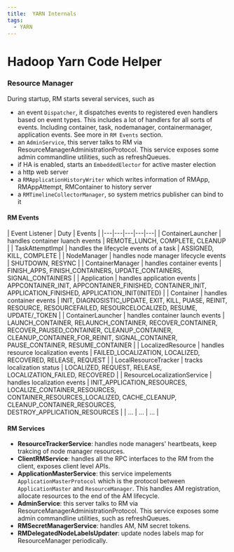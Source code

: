 ```yaml
---
title:  YARN Internals
tags:
  - YARN
---
```


# Hadoop Yarn Code Helper

### Resource Manager

During startup, RM starts several services, such as

- an event `Dispatcher`, it dispatches events to registered even handlers based on event types. This includes a lot of handlers for all sorts of events. Including container, task, nodemanager, containermanager, application events. See more in `RM Events` section.
- an `AdminService`, this server talks to RM via ResourceManagerAdministrationProtocol. This service exposes some admin commandline utilities, such as refreshQueues.
- if HA is enabled, starts an `EmbeddedElector` for active master election
- a http web server
- a `RMApplicationHistoryWriter` which writes information of RMApp, RMAppAttempt, RMContainer to history server
- a `RMTimelineCollectorManager`, so system metrics publisher can bind to it

#### RM Events

| Event Listener  |  Duty | Events  |
|---|---|---|---|---|
| ContainerLauncher | handles container luanch events | REMOTE\_LUNCH, COMPLETE,  CLEANUP |
| TaskAttemptImpl | handles the lifecycle events of a task | ASSIGNED, KILL, COMPLETE |
| NodeManager | handles node manager lifecycle events | SHUTDOWN, RESYNC |
| ContainerManager | handles container events | FINISH\_APPS, FINISH\_CONTAINERS, UPDATE\_CONTAINERS, SIGNAL\_CONTAINERS |
| Application | handles application events | APPCONTAINER\_INIT,  APPCONTAINER\_FINISHED, CONTAINER\_INIT, APPLICATION\_FINISHED, APPLICATION\_INIT(INITED) |
| Container | handles container events | INIT, DIAGNOSISTIC\_UPDATE, EXIT, KILL, PUASE, REINIT, RESOURCE, RESOURCEFAILED, RESOURCELOCALIZED, RESUME, UPDATE/_TOKEN |
| ContainerLauncher | handles container launch events | LAUNCH\_CONTAINER, RELAUNCH\_CONTAINER, RECOVER\_CONTAINER, RECOVER\_PAUSED_CONTAINER, CLEANUP\_CONTAINER, CLEANUP\_CONTAINER\_FOR\_REINIT, SIGNAL\_CONTAINER, PAUSE\_CONTAINER, RESUME\_CONTAINER |
| LocalizedResource | handles resource localization events | FAILED\_LOCALIZATION, LOCALIZED, RECOVERED, RELEASE, REQUEST |
| LocalResourceTracker | tracks localization status | LOCALIZED, REQUEST, RELEASE, LOCALIZATION_FAILED, RECOVERED |
| ResourceLocalizationService | handles localization events | INIT\_APPLICATION\_RESOURCES, LOCALIZE\_CONTAINER\_RESOURCES, CONTAINER\_RESOURCES\_LOCALIZED, CACHE\_CLEANUP, CLEANUP\_CONTAINER\_RESOURCES, DESTROY\_APPLICATION\_RESOURCES |
| ... | ... | ... |


#### RM Services

- **ResourceTrackerService**: handles node managers' heartbeats, keep trakcing of node manager resources.
- **ClientRMService**: handles all the RPC interfaces to the RM from the client, exposes client level APIs.
- **ApplicationMasterService**: this service impelements `ApplicationMasterProtocol` which is the protocol between `ApplicationMaster` and `ResourceManager`. This handles AM registration, allocate resources to the end of the AM lifecycle.
- **AdminService**: this server talks to RM via ResourceManagerAdministrationProtocol. This service exposes some admin commandline utilities, such as refreshQueues.
- **RMSecretManagerService**: handles AM, NM secret tokens.
- **RMDelegatedNodeLabelsUpdater**: update nodes labels map for ResourceManager periodically.
